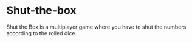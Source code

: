 # Shut-the-box
Shut the Box is a multiplayer game where you have to shut the numbers according to the rolled dice.
